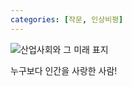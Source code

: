 ```yaml
---
categories: [작문, 인상비평]
---
```

![산업사회와 그 미래 표지](https://image.yes24.com/momo/TopCate50/MidCate10/4998300.jpg)

누구보다 인간을 사랑한 사람!
